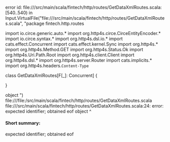 error id: file://<WORKSPACE>/src/main/scala/fintech/http/routes/GetDataXmlRoutes.scala:[540..540) in Input.VirtualFile("file://<WORKSPACE>/src/main/scala/fintech/http/routes/GetDataXmlRoutes.scala", "package fintech.http.routes

import io.circe.generic.auto.*
import org.http4s.circe.CirceEntityEncoder.*
import io.circe.syntax.*
import org.http4s.dsl.io.*
import cats.effect.Concurrent
import cats.effect.kernel.Sync
import org.http4s.*
import org.http4s.Method.GET
import org.http4s.Status.Ok
import org.http4s.Uri.Path.Root
import org.http4s.client.Client
import org.http4s.dsl.*
import org.http4s.server.Router
import cats.implicits.*
import org.http4s.headers.`Content-Type`

class GetDataXmlRoutes[F[_]: Concurrent] {
    

}

object ")
file://<WORKSPACE>/file:<WORKSPACE>/src/main/scala/fintech/http/routes/GetDataXmlRoutes.scala
file://<WORKSPACE>/src/main/scala/fintech/http/routes/GetDataXmlRoutes.scala:24: error: expected identifier; obtained eof
object 
       ^
#### Short summary: 

expected identifier; obtained eof